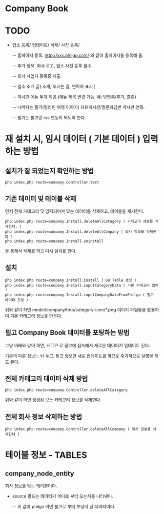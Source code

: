 # Company Book

# TODO

- 업소 등록/ 업데이트/ 삭제/ 사진 등록/

    -- 홈페이지 등록. http://xxx.philgo.com/ 와 같이 홈페이지를 등록해 줌.

    -- 추가 정보. 회사 로고, 업소 사진 등록 필수.

    -- 회사 사업자 등록증 제출.

    -- 업소 소개 글( 소개, 오시는 길, 연락처 표시 )

    -- 게시판 메뉴 두개 제공.(메뉴 제목 변경 가능. 예: 방명록/후기, 칼럼)

    -- 나머지는 필기(필리핀 여행 이야기) 자유게시판/질문과답변 게시판 연동.

    -- 필기는 필고랑 rss 연동이 되도록 한다.




# 재 설치 시, 임시 데이터 ( 기본 데이터 ) 입력하는 방법


## 설치가 잘 되었는지 확인하는 방법

    php index.php route=company.Controller.test


## 기존 데이터 및 테이블 삭제

먼저 전체 카테고리 및 입력되어져 있는 데이터를 삭제하고, 테이블을 제거한다.


    php index.php route=company.Install.deleteAllCategory ( 카테고리 정보를 삭제한다. )
    php index.php route=company.Install.deleteAllCompany ( 회사 정보를 삭제한다 )
    php index.php route=company.Install.uninstall

을 통해서 삭제를 하고 다시 설치를 한다.

## 설치

    php index.php route=company.Install.install ( DB Table 생성 )
    php index.php route=company.Install.inputCategoryData ( 기본 카테고리 입력 )
    php index.php route=company.Install.inputCompanyDataFromPhilgo ( 필고 데이터 포팅 )
    



위와 같이 하면 model/company/tmp/category-icon/*.png 이미지 파일들을 활용하여 기본 카테고리 정보를 만든다. 


## 필고 Company Book 데이터를 포팅하는 방법

그냥 아래와 같이 하면, HTTP 로 필고에 접속해서 새로운 데이터가 업데이트 된다.

기존의 다른 정보는 놔 두고, 필고 정보만 새로 업데이트를 하므로 주기적으로 실행을 해도 된다.


    




## 전체 카테고리 데이터 삭제 방법

    php index.php route=company.Controller.deleteAllCategory

위와 같이 하면 생성된 모든 카테고리 정보를 삭제한다.

## 전체 회사 정보 삭제하는 방법

    php index.php route=company.Controller.deleteAllCompany ( 회사 정보를 삭제한다 )

# 테이블 정보 - TABLES

## company_node_entity

회사 정보를 담는 테이블이다.

- source 필드는 데이터가 어디로 부터 오는지를 나타낸다.

    -- 이 값이 philgo 이면 필고로 부터 포팅이 된 데이터이다.

